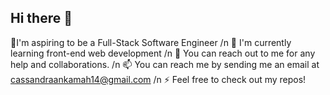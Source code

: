 ## Hi there 👋
🔭I'm aspiring to be a Full-Stack Software Engineer /n
🌱 I'm currently learning front-end web development /n
💬 You can reach out to me for any help and collaborations. /n
📫 You can reach me by sending me an email at cassandraankamah14@gmail.com /n
⚡ Feel free to check out my repos! 
